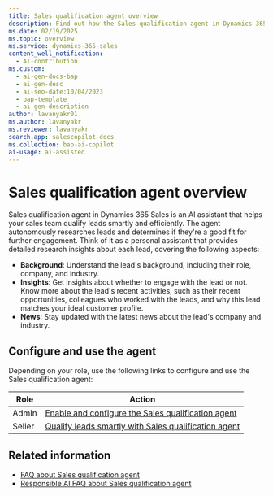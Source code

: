 ```yaml
---
title: Sales qualification agent overview
description: Find out how the Sales qualification agent in Dynamics 365 Sales can be your personal assistant in qualifying leads and improving sales outcomes.
ms.date: 02/19/2025
ms.topic: overview
ms.service: dynamics-365-sales
content_well_notification:
  - AI-contribution
ms.custom:
  - ai-gen-docs-bap
  - ai-gen-desc
  - ai-seo-date:10/04/2023
  - bap-template
  - ai-gen-description
author: lavanyakr01
ms.author: lavanyakr
ms.reviewer: lavanyakr
search.app: salescopilot-docs
ms.collection: bap-ai-copilot
ai-usage: ai-assisted
---
```


# Sales qualification agent overview

Sales qualification agent in Dynamics 365 Sales is an AI assistant that helps your sales team qualify leads smartly and efficiently. The agent autonomously researches leads and determines if they're a good fit for further engagement. Think of it as a personal assistant that provides detailed research insights about each lead, covering the following aspects:

- **Background**: Understand the lead's background, including their role, company, and industry.
- **Insights**: Get insights about whether to engage with the lead or not. Know more about the lead's recent activities, such as their recent opportunities, colleagues who worked with the leads, and why this lead matches your ideal customer profile.
- **News**: Stay updated with the latest news about the lead's company and industry.

## Configure and use the agent

Depending on your role, use the following links to configure and use the Sales qualification agent:

| Role | Action |
|------|--------|
| Admin | [Enable and configure the Sales qualification agent](configure-sales-qualification-agent.md) |
| Seller | [Qualify leads smartly with Sales qualification agent](use-sales-qualification-agent.md) |

## Related information

- [FAQ about Sales qualification agent](sales-qualification-agent-faq.md)
- [Responsible AI FAQ about Sales qualification agent](faqs-sales-qualification-agent.md)